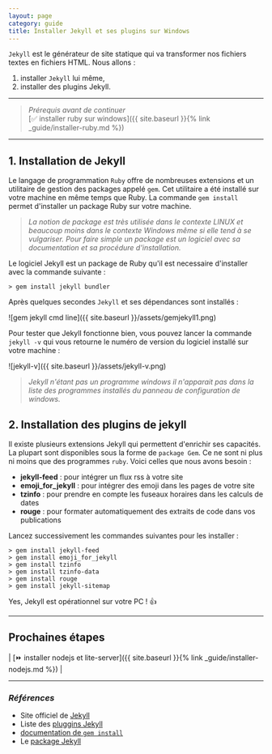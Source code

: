 ```yaml
---
layout: page 
category: guide
title: Installer Jekyll et ses plugins sur Windows
---
```

`Jekyll` est le générateur de site statique qui va transformer nos fichiers textes en fichiers HTML. Nous allons :

1. installer `Jekyll` lui même,
1. installer des plugins Jekyll.

---

> _Prérequis avant de continuer_  
> [:white_check_mark: installer ruby sur windows]({{ site.baseurl }}{% link _guide/installer-ruby.md %})

---

## 1. Installation de Jekyll

Le langage de programmation `Ruby` offre de nombreuses extensions et un utilitaire de gestion des packages appelé `gem`. Cet utilitaire a été installé sur votre machine en même temps que Ruby. La commande `gem install` permet d'installer un package Ruby sur votre machine.

> _La notion de package est très utilisée dans le contexte LINUX et beaucoup moins dans le contexte Windows même si elle tend à se vulgariser. Pour faire simple un package est un logiciel avec sa documentation et sa procédure d'installation._

Le logiciel Jekyll est un package de Ruby qu'il est necessaire d'installer avec la commande suivante :

```shell
> gem install jekyll bundler
```

Après quelques secondes `Jekyll` et ses dépendances sont installés :

![gem jekyll cmd line]({{ site.baseurl }}/assets/gemjekyll1.png)

Pour tester que Jekyll fonctionne bien, vous pouvez lancer la commande ```jekyll -v``` qui vous retourne le numéro de version du logiciel installé sur votre machine :

![jekyll-v]({{ site.baseurl }}/assets/jekyll-v.png)

> _Jekyll n'étant pas un programme windows il n'apparait pas dans la liste des programmes installés du panneau de configuration de windows._

## 2. Installation des plugins de jekyll

Il existe plusieurs extensions Jekyll qui permettent d'enrichir ses capacités. La plupart sont disponibles sous la forme de `package Gem`. Ce ne sont ni plus ni moins que des programmes `ruby`. Voici celles que nous avons besoin :

- **jekyll-feed** : pour intégrer un flux rss à votre site
- **emoji_for_jekyll** : pour intégrer des emoji dans les pages de votre site
- **tzinfo** : pour prendre en compte les fuseaux horaires dans les calculs de dates
- **rouge** : pour formater automatiquement des extraits de code dans vos publications

Lancez successivement les commandes suivantes pour les installer :

```shell
> gem install jekyll-feed
> gem install emoji_for_jekyll
> gem install tzinfo
> gem install tzinfo-data
> gem install rouge
> gem install jekyll-sitemap
```

Yes, Jekyll est opérationnel sur votre PC ! :+1:

---

## Prochaines étapes

| [:fast_forward: installer nodejs et lite-server]({{ site.baseurl }}{% link _guide/installer-nodejs.md %}) |

---

### _Références_

- Site officiel de [Jekyll](https://jekyllrb.com/)
- Liste des [pluggins Jekyll](https://jekyllrb.com/docs/plugins/#available-plugins)
- [documentation de `gem install`](http://guides.rubygems.org/command-reference/#gem-install)
- Le [package Jekyll](https://rubygems.org/gems/jekyll)
